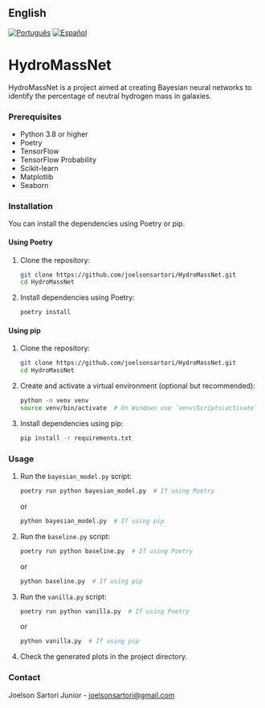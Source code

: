 ## English

[![Português](https://img.shields.io/badge/lang-Português-green)](README.pt.md)
[![Español](https://img.shields.io/badge/lang-Español-red)](README.es.md)

# HydroMassNet

HydroMassNet is a project aimed at creating Bayesian neural networks to identify the percentage of neutral hydrogen mass in galaxies.

### Prerequisites

- Python 3.8 or higher
- Poetry
- TensorFlow
- TensorFlow Probability
- Scikit-learn
- Matplotlib
- Seaborn

### Installation

You can install the dependencies using Poetry or pip.

#### Using Poetry

1. Clone the repository:
    ```bash
    git clone https://github.com/joelsonsartori/HydroMassNet.git
    cd HydroMassNet
    ```

2. Install dependencies using Poetry:
    ```bash
    poetry install
    ```

#### Using pip

1. Clone the repository:
    ```bash
    git clone https://github.com/joelsonsartori/HydroMassNet.git
    cd HydroMassNet
    ```

2. Create and activate a virtual environment (optional but recommended):
    ```bash
    python -m venv venv
    source venv/bin/activate  # On Windows use `venv\Scripts\activate`
    ```

3. Install dependencies using pip:
    ```bash
    pip install -r requirements.txt
    ```

### Usage

1. Run the `bayesian_model.py` script:
    ```bash
    poetry run python bayesian_model.py  # If using Poetry
    ```

    or

    ```bash
    python bayesian_model.py  # If using pip
    ```
    
2. Run the `baseline.py` script:
    ```bash
    poetry run python baseline.py  # If using Poetry
    ```

    or

    ```bash
    python baseline.py  # If using pip
    ```

3. Run the `vanilla.py` script:
    ```bash
    poetry run python vanilla.py  # If using Poetry
    ```

    or

    ```bash
    python vanilla.py  # If using pip
    ```

4. Check the generated plots in the project directory.

### Contact

Joelson Sartori Junior - [joelsonsartori@gmail.com](mailto:joelsonsartori@gmail.com)
